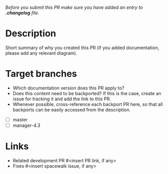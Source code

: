 *Before you submit this PR make sure you have added an entry to **.changelog** file.*

# Description

Short summary of why you created this PR (if you added documentation, please add any relevant diagram).

# Target branches

* Which documentation version does this PR apply to?
* Does this content need to be backported? If this is the case, create an issue for tracking it and add the link to this PR.
* Whenever possible, cross-reference each backport PR here, so that all backports can be easily accessed from the description.

- [ ] master
- [ ] manager-4.3

# Links
- Related development PR #<insert PR link, if any>
- Fixes #<insert spacewalk issue, if any>
